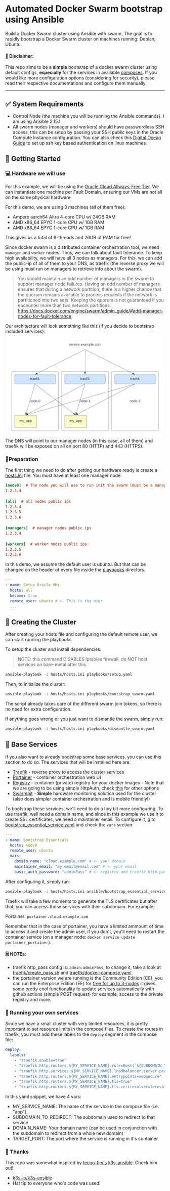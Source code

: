 # Automated Docker Swarm bootstrap using Ansible

Build a Docker Swarm cluster using Ansible with swarm. The goal is to rapidly bootstrap a Docker Swarm cluster on machines running: Debian; Ubuntu.

#### 🚨 Disclaimer:

This repo aims to be a **simple** bootstrap of a docker swarm cluster using default configs, **especially** for the services in available [composes](composes/). If you would like more configuration options (considering for security), please read their respective documentations and configure them manually.

---

## ✅ System Requirements

- Control Node (the machine you will be running the Ansible commands). I am using Ansible 2.15.1.
- All swarm nodes (manager and workers) should have passwordless SSH access, this can be setup by passing your SSH public keys in the Oracle Compute Instance configuration. You can also check this [Digital Ocean Guide](https://www.digitalocean.com/community/tutorials/how-to-configure-ssh-key-based-authentication-on-a-linux-server) to set up ssh key based authentication on linux machines.

## 🚀 Getting Started

### 💻 Hardware we will use

For this example, we will be using the [Oracle Cloud Allways-Free Tier](https://www.oracle.com/cloud/free/). We can instantiate one machine per Fault Domain, ensuring our VMs are not all on the same physical hardware.

For this demo, we are using 3 machines (all of them free):

- Ampere aarch64 Altra 4-core CPU w/ 24GB RAM
- AMD x86_64 EPYC 1-core CPU w/ 1GB RAM
- AMD x86_64 EPYC 1-core CPU w/ 1GB RAM

This gives us a total of 8-threads and 26GB of RAM for free!

Since docker swarm is a distributed container orchestration tool, we need `manager` and `worker` nodes. Thus, we can talk about fault tolerance. To keep high availability, we will have all 3 nodes as managers. For this, we can add the public-ip of all of them to your DNS, as traefik (the reverse proxy we will be using must run on managers to retrieve info about the swarm).

> You should maintain an odd number of managers in the swarm to support manager node failures. Having an odd number of managers ensures that during a network partition, there is a higher chance that the quorum remains available to process requests if the network is partitioned into two sets. Keeping the quorum is not guaranteed if you encounter more than two network partitions. https://docs.docker.com/engine/swarm/admin_guide/#add-manager-nodes-for-fault-tolerance

Our architecture will look something like this (if you decide to bootstrap included services):
![traefik_arch](static/traefik.png)
The DNS will point to our manager nodes (in this case, all of them) and traefik will be exposed on all on port 80 (HTTP) and 443 (HTTPS).

### 🍴Preparation

The first thing we need to do after getting our hardware ready is create a [hosts.ini](hosts/hosts.ini) file. You must have at least one manager node.

```ini
[node0]  # The node you will use to run init the swarm (must be a manager)
1.2.3.4

[all]  # all nodes public ips
1.2.3.4
1.2.3.5
1.2.3.6

[managers]  # manager nodes public ips
1.2.3.4

[workers]  # worker nodes public ips
1.2.3.5
1.2.3.6
```

In this demo, we assume the default user is ubuntu. But that can be changed on the header of every file inside the [playbooks](playbooks/) directory.

```yaml
---
- name: Setup Oracle VMs
  hosts: all
  become: true
  remote_user: ubuntu # <- This is the user
  ...
```

## 🐳 Creating the Cluster

After creating your hosts file and configuring the default remote user, we can start running the playbooks.

To setup the cluster and install dependencies:

> NOTE: this command DISABLES iptables firewall, do NOT host services on bare-metal after this.

```sh
ansible-playbook -i hosts/hosts.ini playbooks/setup.yaml
```

Then, to initiailze the cluster:

```sh
ansible-playbook -i hosts/hosts.ini playbooks/bootstrap_swarm.yaml
```

The script already takes care of the different swarm join tokens, so there is no need for extra configuration.

If anything goes wrong or you just want to dismantle the swarm, simply run:

```sh
ansible-playbook -i hosts/hosts.ini playbooks/dismantle_swarm.yaml
```

## 🚚 Base Services

If you also want to already bootstrap some base services, you can use this section to do so. The services that will be installed here are:

- [Traefik](https://doc.traefik.io/traefik/) - reverse proxy to access the cluster services
- [Portainer](https://www.portainer.io/) - container orchestration web UI
- [Registry](https://hub.docker.com/_/registry) - container (private) registry for your docker images - Note that we are going to be using simple HttpAuth, check [this](https://medium.com/@maanadev/authorization-for-private-docker-registry-d1f6bf74552f) for other options
- [Swarmpit](https://swarmpit.io/) - **Simple** hardware monitoring solution used for the cluster (also does simpler container orchestration and is mobile friendly!)

To bootstrap these services, we'll need to do a tiny bit more configuring. To use traefik, well need a domain name, and since in this example we use it to create SSL certificates, we need a maintainer email. To configure it, g to [bootstrap_essential_service.yaml](ansible/bootstrap_essential_services.yaml) and check the `vars` section:

```yaml
---
- name: Bootstrap Essentials
  hosts: node0
  remote_user: ubuntu
  vars:
    domain_name: "cloud.example.com" # <- your domain
    maintainer_email: "my.email@email.com" # <- your email
    basic_auth_password: "adminPass" # <- registry and traefik http password
```

After configuring it, simply run:

```sh
ansible-playbook -i hosts/hosts.ini ansible/bootstrap_essential_services.yaml
```

Traefik will take a few moments to generate the TLS certificates but after that, you can access those services with their subdomain. For example:

Portainer: `portainer.cloud.example.com`

Remember that in the case of portainer, you have a limited ammount of time to access it and create the admin user, if you don't, you'll need to restart the container service (on a manager node: `docker service update portainer_portainer`).

#### 🗒️ NOTEs:

- traefik http_pass config is: `admin:adminPass`, to change it, take a look at [traefik/create_pass.sh](traefik/create_pass.sh) and [traefik/docker-compose.yaml](traefik/docker-compose.yaml).
- the portainer version we are running is the Community Edition (CE), you can run the Enterprise Edition (EE) for [free for up to 3-nodes](https://www.portainer.io/take-3) it gives some pretty cool functionality to update services automatically with github actions (simple POST request) for example, access to the private registry and more.

### 👟 Running your own services

Since we have a small cluster with very limited resources, it is pretty important to set resource limits in the compose files. To create the routes in traefik, you must add these labels to the `deploy` segment in the compose file:

```yaml
deploy:
  labels:
    - "traefik.enable=true"
    - "traefik.http.routers.${MY_SERVICE_NAME}.rule=Host(`${SUBDOMAIN_TO_REDIRECT}.${DOMAIN_NAME}`)"
    - "traefik.http.services.${MY_SERVICE_NAME}.loadbalancer.server.port=${TARGET_PORT}"
    - "traefik.http.routers.${MY_SERVICE_NAME}.entrypoints=websecure"
    - "traefik.http.routers.${MY_SERVICE_NAME}.tls=true"
    - "traefik.http.routers.${MY_SERVICE_NAME}.tls.certresolver=leresolver"
```

In this yaml snippet, we have 4 vars:

- MY_SERVICE_NAME: The name of the service in the compose file (i.e. "app")
- SUBDOMAIN_TO_REDIRECT: The subdomain used to redirect to that service
- DOMAIN_NAME: Your domain name (can be used in conjunction with the subdomain to redirect from a whole new domain)
- TARGET_PORT: The port where the service is running in it's container

### 🍪 Thanks

This repo was somewhat inspired by [tecno-tim's k3s-ansible](https://github.com/techno-tim/k3s-ansible). Check him out!

- [k3s-io/k3s-ansible](https://github.com/k3s-io/k3s-ansible)
- Hat tip to everyone who's code was used!

